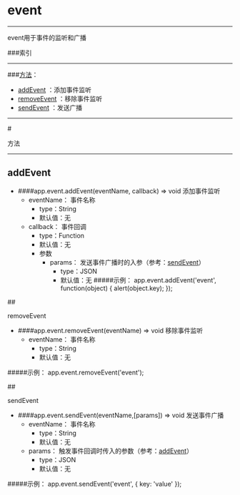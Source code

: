 # event
***
event用于事件的监听和广播



###索引
***
###[方法](#方法)：

*	[addEvent](#addEvent) ：添加事件监听
*	[removeEvent](#removeEvent) ：移除事件监听
*	[sendEvent](#sendEvent) ：发送广播
***
#<div id="方法">方法</div>
***

## <div id="addEvent">addEvent</div>
-	####app.event.addEvent(eventName, callback)   ⇒ void 
		添加事件监听
	-	eventName： 事件名称
		-	type：String
		-	默认值：无
	-	callback： 事件回调
		-	type：Function
		-	默认值：无
		-	参数
			-	params： 发送事件广播时的入参（参考：[sendEvent](#sendEvent)）
				-	type：JSON
				-	默认值：无
#####示例：
	app.event.addEvent('event', function(object) {
	    alert(object.key);
	});


##<div id="removeEvent">removeEvent</div>

-	####app.event.removeEvent(eventName)   ⇒ void
		移除事件监听
	-	eventName： 事件名称
		-	type：String
		-	默认值：无

#####示例：
	app.event.removeEvent('event');

##<div id="sendEvent">sendEvent</div>

-	####app.event.sendEvent(eventName,[params])   ⇒ void
		发送事件广播
	-	eventName： 事件名称
		-	type：String
		-	默认值：无
	-	params： 触发事件回调时传入的参数（参考：[addEvent](#addEvent)）
		-	type：JSON
		-	默认值：无

#####示例：
	app.event.sendEvent('event', {
	    key: 'value'
	});


